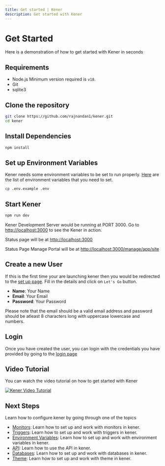 ```yaml
---
title: Get started | Kener
description: Get started with Kener
---
```


# Get Started

Here is a demonstration of how to get started with Kener in seconds

## Requirements

- Node.js Minimum version required is `v18`.
- Git
- sqlite3

## Clone the repository

```bash
git clone https://github.com/rajnandan1/kener.git
cd kener
```

## Install Dependencies

```bash
npm install
```

## Set up Environment Variables

Kener needs some environment variables to be set to run properly. [Here](/docs/environment-vars) are the list of environment variables that you need to set.

```bash
cp .env.example .env
```

## Start Kener

```bash
npm run dev
```

Kener Development Server would be running at PORT 3000. Go to [http://localhost:3000](http://localhost:3000) to see the Kener in action.

<div class="note info">

Status page will be at [http://localhost:3000](http://localhost:3000)

Status Page Manage Portal will be at [http://localhost:3000/manage/app/site](http://localhost:3000/manage/app/site)

</div>

## Create a new User

If this is the first time your are launching kener then you would be redirected to the [set up page](/manage/setup). Fill in the details and click on `Let's Go` button.

- **Name**: Your Name
- **Email**: Your Email
- **Password**: Your Password

Please note that the email should be a valid email address and password should be atleast 8 characters long with uppercase lowercase and numbers.

## Login

Once you have created the user, you can login with the credentials you have provided by going to the [login page](/manage/signin)

## Video Tutorial

You can watch the video tutorial on how to get started with Kener

[![Kener Video Tutorial](https://img.youtube.com/vi/4L9PnWPqMPw/0.jpg)](https://www.youtube.com/watch?v=4L9PnWPqMPw)

## Next Steps

Learn how to configure kener by going through one of the topics

- [Monitors](/docs/monitors): Learn how to set up and work with monitors in kener.
- [Triggers](/docs/triggers): Learn how to set up and work with triggers in kener.
- [Environment Variables](/docs/environment-vars): Learn how to set up and work with environment variables in kener.
- [API](/docs/kener-apis): Learn how to use the API in kener.
- [Databases](/docs/database): Learn how to set up and work with databases in kener.
- [Theme](/docs/theme): Learn how to set up and work with theme in kener.
